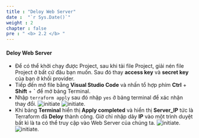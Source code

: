 ```yaml
---
title : "Deloy Web Server"
date :  "`r Sys.Date()`" 
weight : 2
chapter : false
pre : " <b> 2.2 </b> "
---
```


#### Deloy Web Server
- Để có thể khởi chạy được Project, sau khi tải file Project, giải nén file Project ở bất cứ đâu bạn muốn. Sau đó thay **access key** và **secret key** của bạn ở khối provider.
- Tiếp đến mở file bằng **Visual Studio Code** và nhấn tổ hợp phím **Ctrl** + **Shift** + **`** để mở bảng Terminal.
- Nhập `terraform apply` sau đó nhập `yes` ở bảng terminal để xác nhận thay đổi.
![initiate](/images/2.2-deloy/00001.png?featherlight=false&width=30pc)
![initiate](/images/2.2-deloy/00002.png?featherlight=false&width=30pc).
- Khi bảng **Terminal** hiển thị **Apply completed** và hiển thị **Server_IP** tức là Terraform đã **Deloy** thành công. Giờ chỉ nhập dãy **IP** vào một trình duyệt bất kì là ta có thể truy cập vào Web Server của chúng ta.
![initiate](/images/2.2-deloy/00003.png?featherlight=false&width=65pc).
![initiate](/images/2.2-deloy/00004.png?featherlight=false&width=70pc).